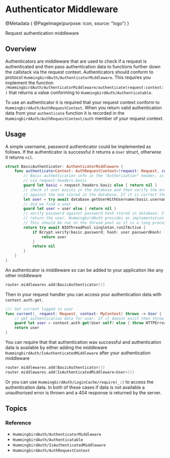 # Authenticator Middleware

@Metadata {
    @PageImage(purpose: icon, source: "logo")
}

Request authentication middleware

## Overview

Authenticators are middleware that are used to check if a request is authenticated and then pass authentication data to functions further down the callstack via the request context. Authenticators should conform to protocol ``HummingbirdAuth/AuthenticatorMiddleware``. This requires you implement the function ``/HummingbirdAuth/AuthenticatorMiddleware/authenticate(request:context:)`` that returns a value conforming to ``HummingbirdAuth/Authenticatable``.

To use an authenticator it is required that your request context conform to ``HummingbirdAuth/AuthRequestContext``. When you return valid authentication data from your `authenticate` function it is recorded in the ``HummingbirdAuth/AuthRequestContext/auth`` member of your request context.

## Usage

A simple username, password authenticator could be implemented as follows. If the authenticator is successful it returns a `User` struct, otherwise it returns `nil`.

```swift
struct BasicAuthenticator: AuthenticatorMiddleware {
    func authenticate<Context: AuthRequestContext>(request: Request, context: Context) async throws -> User? {
        // Basic authentication info in the "Authorization" header, is accessible
        // via request.headers.basic
        guard let basic = request.headers.basic else { return nil }
        // check if user exists in the database and then verify the entered password
        // against the one stored in the database. If it is correct then login in user
        let user = try await database.getUserWithUsername(basic.username)
        // did we find a user
        guard let user = user else { return nil }
        // verify password against password hash stored in database. If valid
        // return the user. HummingbirdAuth provides an implementation of Bcrypt
        // This should be run on the thread pool as it is a long process.
        return try await NIOThreadPool.singleton.runIfActive {
            if Bcrypt.verify(basic.password, hash: user.passwordHash) {
                return user
            }
            return nil
        }
    }
}
```
An authenticator is middleware so can be added to your application like any other middleware

```swift
router.middlewares.add(BasicAuthenticator())
```

Then in your request handler you can access your authentication data with `context.auth.get`.

```swift
/// Get current logged in user
func current(_ request: Request, context: MyContext) throws -> User {
    // get authentication data for user. If it doesnt exist then throw unauthorized error
    guard let user = context.auth.get(User.self) else { throw HTTPError(.unauthorized) }
    return user
}
```

You can require that that authentication was successful and authentication data is available by either adding the middleware ``HummingbirdAuth/IsAuthenticatedMiddleware`` after your authentication middleware

```swift
router.middlewares.add(BasicAuthenticator())
router.middlewares.add(IsAuthenticatedMiddleware<User>())
```

Or you can use ``HummingbirdAuth/LoginCache/require(_:)`` to access the authentication data. In both of these cases if data is not available a unauthorised error is thrown and a 404 response is returned by the server.

## Topics

### Reference

- ``HummingbirdAuth/AuthenticatorMiddleware``
- ``HummingbirdAuth/Authenticatable``
- ``HummingbirdAuth/IsAuthenticatedMiddleware``
- ``HummingbirdAuth/AuthRequestContext``